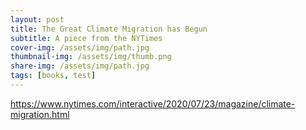 ```yaml
---
layout: post
title: The Great Climate Migration has Begun
subtitle: A piece from the NYTimes
cover-img: /assets/img/path.jpg
thumbnail-img: /assets/img/thumb.png
share-img: /assets/img/path.jpg
tags: [books, test]
---
```

https://www.nytimes.com/interactive/2020/07/23/magazine/climate-migration.html
